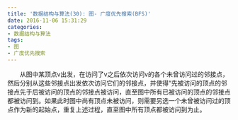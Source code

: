 ```yaml
---
title: '数据结构与算法(30): 图- 广度优先搜索(BFS)'
date: 2016-11-06 15:31:29
categories:
- 数据结构与算法
tags:
- 图
- 广度优先搜索
---
```


&emsp;&emsp;从图中某顶点v出发，在访问了v之后依次访问v的各个未曾访问过的邻接点，然后分别从这些邻接点出发依次访问它们的邻接点，并使得“先被访问的顶点的邻接点先于后被访问的顶点的邻接点被访问，直至图中所有已被访问的顶点的邻接点都被访问到。如果此时图中尚有顶点未被访问，则需要另选一个未曾被访问过的顶点作为新的起始点，重复上述过程，直至图中所有顶点都被访问到为止。